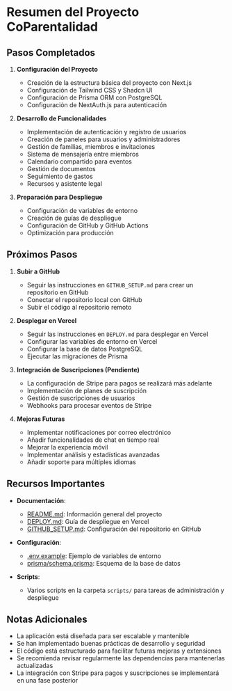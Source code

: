 # Resumen del Proyecto CoParentalidad

## Pasos Completados

1. **Configuración del Proyecto**
   - Creación de la estructura básica del proyecto con Next.js
   - Configuración de Tailwind CSS y Shadcn UI
   - Configuración de Prisma ORM con PostgreSQL
   - Configuración de NextAuth.js para autenticación

2. **Desarrollo de Funcionalidades**
   - Implementación de autenticación y registro de usuarios
   - Creación de paneles para usuarios y administradores
   - Gestión de familias, miembros e invitaciones
   - Sistema de mensajería entre miembros
   - Calendario compartido para eventos
   - Gestión de documentos
   - Seguimiento de gastos
   - Recursos y asistente legal

3. **Preparación para Despliegue**
   - Configuración de variables de entorno
   - Creación de guías de despliegue
   - Configuración de GitHub y GitHub Actions
   - Optimización para producción

## Próximos Pasos

1. **Subir a GitHub**
   - Seguir las instrucciones en `GITHUB_SETUP.md` para crear un repositorio en GitHub
   - Conectar el repositorio local con GitHub
   - Subir el código al repositorio remoto

2. **Desplegar en Vercel**
   - Seguir las instrucciones en `DEPLOY.md` para desplegar en Vercel
   - Configurar las variables de entorno en Vercel
   - Configurar la base de datos PostgreSQL
   - Ejecutar las migraciones de Prisma

3. **Integración de Suscripciones (Pendiente)**
   - La configuración de Stripe para pagos se realizará más adelante
   - Implementación de planes de suscripción
   - Gestión de suscripciones de usuarios
   - Webhooks para procesar eventos de Stripe

4. **Mejoras Futuras**
   - Implementar notificaciones por correo electrónico
   - Añadir funcionalidades de chat en tiempo real
   - Mejorar la experiencia móvil
   - Implementar análisis y estadísticas avanzadas
   - Añadir soporte para múltiples idiomas

## Recursos Importantes

- **Documentación**:
  - [README.md](./README.md): Información general del proyecto
  - [DEPLOY.md](./DEPLOY.md): Guía de despliegue en Vercel
  - [GITHUB_SETUP.md](./GITHUB_SETUP.md): Configuración del repositorio en GitHub

- **Configuración**:
  - [.env.example](./.env.example): Ejemplo de variables de entorno
  - [prisma/schema.prisma](./prisma/schema.prisma): Esquema de la base de datos

- **Scripts**:
  - Varios scripts en la carpeta `scripts/` para tareas de administración y despliegue

## Notas Adicionales

- La aplicación está diseñada para ser escalable y mantenible
- Se han implementado buenas prácticas de desarrollo y seguridad
- El código está estructurado para facilitar futuras mejoras y extensiones
- Se recomienda revisar regularmente las dependencias para mantenerlas actualizadas
- La integración con Stripe para pagos y suscripciones se implementará en una fase posterior 